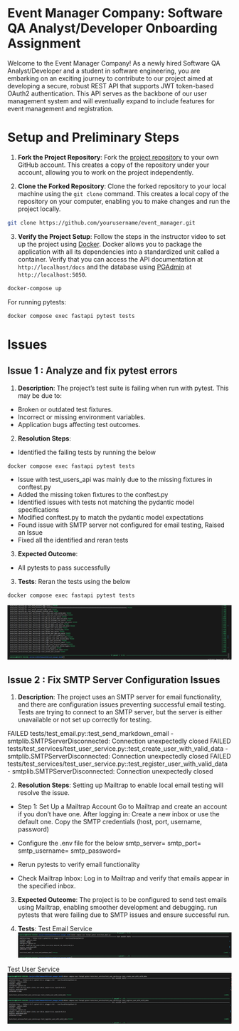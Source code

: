 # Event Manager Company: Software QA Analyst/Developer Onboarding Assignment

Welcome to the Event Manager Company! As a newly hired Software QA Analyst/Developer and a student in software engineering, you are embarking on an exciting journey to contribute to our project aimed at developing a secure, robust REST API that supports JWT token-based OAuth2 authentication. This API serves as the backbone of our user management system and will eventually expand to include features for event management and registration.

# Setup and Preliminary Steps

1. **Fork the Project Repository**: Fork the [project repository](https://github.com/yourusername/event_manager) to your own GitHub account. This creates a copy of the repository under your account, allowing you to work on the project independently.

2. **Clone the Forked Repository**: Clone the forked repository to your local machine using the `git clone` command. This creates a local copy of the repository on your computer, enabling you to make changes and run the project locally.
```bash
git clone https://github.com/yourusername/event_manager.git 
```

3. **Verify the Project Setup**: Follow the steps in the instructor video to set up the project using [Docker](https://www.docker.com/). Docker allows you to package the application with all its dependencies into a standardized unit called a container. Verify that you can access the API documentation at `http://localhost/docs` and the database using [PGAdmin](https://www.pgadmin.org/) at `http://localhost:5050`.
```bash
docker-compose up
```
For running pytests:
```bash
docker compose exec fastapi pytest tests
```

# Issues

## Issue 1 : Analyze and fix pytest errors

1. **Description**: The project’s test suite is failing when run with pytest. This may be due to:
- Broken or outdated test fixtures.
- Incorrect or missing environment variables.
- Application bugs affecting test outcomes.

2. **Resolution Steps**:
- Identified the failing tests by running the below
```bash
docker compose exec fastapi pytest tests
```
- Issue with test_users_api was mainly due to the missing fixtures in conftest.py
- Added the missing token fixtures to the conftest.py
- Identified issues with tests not matching the pydantic model specifications
- Modified conftest.py to match the pydantic model expectations
- Found issue with SMTP server not configured for email testing, Raised an Issue
- Fixed all the identified and reran tests

3. **Expected Outcome**:
- All pytests to pass successfully

3. **Tests**:
Reran the tests using the below
```bash
docker compose exec fastapi pytest tests
```
![alt text](image.png)

## Issue 2 : Fix SMTP Server Configuration Issues

1. **Description**: The project uses an SMTP server for email functionality, and there are configuration issues preventing successful email testing. Tests are trying to connect to an SMTP server, but the server is either unavailable or not set up correctly for testing.

FAILED tests/test_email.py::test_send_markdown_email - smtplib.SMTPServerDisconnected: Connection unexpectedly closed
FAILED tests/test_services/test_user_service.py::test_create_user_with_valid_data - smtplib.SMTPServerDisconnected: Connection unexpectedly closed
FAILED tests/test_services/test_user_service.py::test_register_user_with_valid_data - smtplib.SMTPServerDisconnected: Connection unexpectedly closed

2. **Resolution Steps**: 
Setting up Mailtrap to enable local email testing will resolve the issue.

- Step 1: Set Up a Mailtrap Account
Go to Mailtrap and create an account if you don’t have one.
After logging in: Create a new inbox or use the default one.
Copy the SMTP credentials (host, port, username, password)

- Configure the .env file for the below
smtp_server=
smtp_port=
smtp_username=
smtp_password=

- Rerun pytests to verify email functionality

- Check Mailtrap Inbox: Log in to Mailtrap and verify that emails appear in the specified inbox.

3. **Expected Outcome**:
The project is to be configured to send test emails using Mailtrap, enabling smoother development and debugging. run pytests that were failing due to SMTP issues and ensure successful run.

4. **Tests**:
Test Email Service
![alt text](image-1.png)

Test User Service
![alt text](image-2.png)